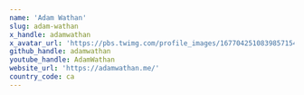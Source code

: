 ```yaml
---
name: 'Adam Wathan'
slug: adam-wathan
x_handle: adamwathan
x_avatar_url: 'https://pbs.twimg.com/profile_images/1677042510839857154/Kq4tpySA_200x200.jpg'
github_handle: adamwathan
youtube_handle: AdamWathan
website_url: 'https://adamwathan.me/'
country_code: ca
---
```

